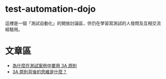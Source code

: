 # test-automation-dojo
這裡是一個「測試自動化」的開放討論區，供仍在學習寫測試的人發問及互相交流經驗用。

# 文章區

- [為什麼在測試案例中要用 3A 原則](https://github.com/WadeHuang1993/test-automation-dojo/blob/main/articles/why-use-3a-principle-in-testcase.md)
- [3A 原則背後的思維是什麼？](https://github.com/WadeHuang1993/test-automation-dojo/blob/main/articles/testcase-3a-principle-benefits.md)
